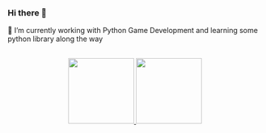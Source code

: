 ### Hi there 👋

🔭 I’m currently working with Python Game Development and learning some python library along the way

##

<div align="center">
  <a href="https://github.com/AymoonFS">
  <img height="130em" src="https://github-readme-stats.vercel.app/api?username=AymoonFS&show_icons=true&theme=&include_all_commits=true&count_private=true"/>
  <img height="130em" src="https://github-readme-stats.vercel.app/api/top-langs/?username=AymoonFS&layout=compact&langs_count=7&theme="/>
</div>

##


